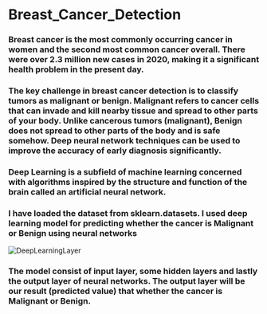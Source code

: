 # Breast_Cancer_Detection

### Breast cancer is the most commonly occurring cancer in women and the second most common cancer overall. There were over 2.3 million new cases in 2020, making it a significant health problem in the present day.

### The key challenge in breast cancer detection is to classify tumors as malignant or benign. Malignant refers to cancer cells that can invade and kill nearby tissue and spread to other parts of your body. Unlike cancerous tumors (malignant), Benign does not spread to other parts of the body and is safe somehow. Deep neural network techniques can be used to improve the accuracy of early diagnosis significantly.

### Deep Learning is a subfield of machine learning concerned with algorithms inspired by the structure and function of the brain called an artificial neural network.


### I have loaded the dataset from sklearn.datasets. I used deep learning model for predicting whether the cancer is Malignant or Benign using neural networks


![DeepLearningLayer](https://user-images.githubusercontent.com/74699753/133764933-63ab6894-8289-4d20-ac48-1d9a4af8dd63.png)

 
### The model consist of input layer, some hidden layers and lastly the output layer of neural networks. The output layer will be our result (predicted value) that whether the cancer  is Malignant or Benign.

